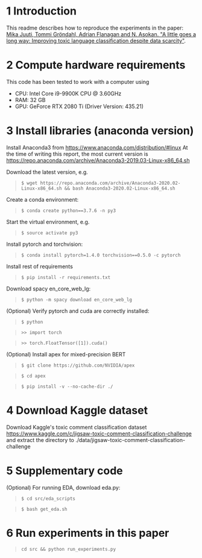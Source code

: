 # 1 Introduction

This readme describes how to reproduce the experiments in the paper:
[Mika Juuti, Tommi Gröndahl, Adrian Flanagan and N. Asokan. "A little goes a long way: Improving toxic language classification despite data scarcity"](https://arxiv.org/abs/2009.12344).

# 2 Compute hardware requirements

This code has been tested to work with a computer using
* CPU: Intel Core i9-9900K CPU @ 3.60GHz
* RAM: 32 GB
* GPU: GeForce RTX 2080 Ti (Driver Version: 435.21)

# 3 Install libraries (anaconda version)

Install Anaconda3 from https://www.anaconda.com/distribution/#linux
At the time of writing this report, the most current version is
https://repo.anaconda.com/archive/Anaconda3-2019.03-Linux-x86_64.sh

Download the latest version, e.g.
>`$ wget https://repo.anaconda.com/archive/Anaconda3-2020.02-Linux-x86_64.sh && bash Anaconda3-2020.02-Linux-x86_64.sh`

Create a conda environment:
>`$ conda create python==3.7.6 -n py3`

Start the virtual environment, e.g.
>`$ source activate py3`

Install pytorch and torchvision:
>`$ conda install pytorch=1.4.0 torchvision==0.5.0 -c pytorch`

Install rest of requirements
>`$ pip install -r requirements.txt`

Download spacy en_core_web_lg:
>`$ python -m spacy download en_core_web_lg`

(Optional) Verify pytorch and cuda are correctly installed:
>`$ python`

>`>> import torch`

>`>> torch.FloatTensor([1]).cuda()`

(Optional) Install apex for mixed-precision BERT
>`$ git clone https://github.com/NVIDIA/apex`

>`$ cd apex`

>`$ pip install -v --no-cache-dir ./`

# 4 Download Kaggle dataset

Download Kaggle's toxic comment classification dataset https://www.kaggle.com/c/jigsaw-toxic-comment-classification-challenge
and extract the directory to ./data/jigsaw-toxic-comment-classification-challenge

# 5 Supplementary code

(Optional) For running EDA, download eda.py:
>`$ cd src/eda_scripts`

>`$ bash get_eda.sh`

# 6 Run experiments in this paper

> `cd src && python run_experiments.py`
